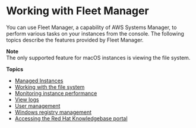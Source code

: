 # Working with Fleet Manager<a name="fleet-working"></a>

You can use Fleet Manager, a capability of AWS Systems Manager, to perform various tasks on your instances from the console\. The following topics describe the features provided by Fleet Manager\.

**Note**  
The only supported feature for macOS instances is viewing the file system\.

**Topics**
+ [Managed Instances](managed_instances.md)
+ [Working with the file system](fleet-file-management.md)
+ [Monitoring instance performance](fleet-monitoring.md)
+ [View logs](fleet-logs.md)
+ [User management](fleet-user-management.md)
+ [Windows registry management](fleet-registry.md)
+ [Accessing the Red Hat Knowledgebase portal](fleet-rhel.md)
